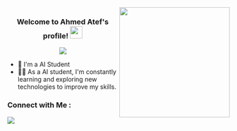 
<img width="250" align="right" src="https://c.tenor.com/_DOBjnGspYAAAAAM/code-coding.gif">

<h3 align="center">
  Welcome to Ahmed Atef's profile!
  <img src="https://media.giphy.com/media/hvRJCLFzcasrR4ia7z/giphy.gif" width="28">
</h3>

<!-- Typing SVG by DenverCoder1 - https://github.com/DenverCoder1/readme-typing-svg -->
<p align="center">
  <a href="https://github.com/DenverCoder1/readme-typing-svg"><img src="https://readme-typing-svg.herokuapp.com/?lines=AI%20Student;Always%20learning%20new%20things&font=Fira%20Code&center=true&width=440&height=45&color=f75c7e&vCenter=true&size=22"></a>
</p> 

- 🏢 I'm a AI Student
- 👨‍💻 As a AI student, I'm constantly learning and exploring new technologies to improve my skills.


### Connect with Me :

<a href="www.linkedin.com/in/ahmed-atef-61406a1a6" target="_blank"><img src="https://img.shields.io/badge/-Ahmed%20Dergham-0077B5?style=for-the-badge&logo=Linkedin&logoColor=white"/></a>




